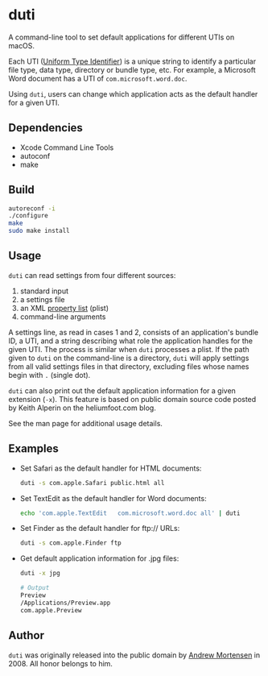 # duti

A command-line tool to set default applications for different UTIs on macOS.

Each UTI ([Uniform Type Identifier](https://developer.apple.com/library/content/documentation/FileManagement/Conceptual/understanding_utis/understand_utis_intro/understand_utis_intro.html)) is a unique string to identify a particular file type, data type, directory or bundle type, etc. For example, a Microsoft Word document has a UTI of `com.microsoft.word.doc`.

Using `duti`, users can change which application acts as the default handler for a given UTI.

## Dependencies

- Xcode Command Line Tools
- autoconf
- make

## Build

```sh
autoreconf -i
./configure
make
sudo make install
```

## Usage

`duti` can read settings from four different sources:

1. standard input
2. a settings file
3. an XML [property list](https://en.wikipedia.org/wiki/Property_list) (plist)
4. command-line arguments

A settings line, as read in cases 1 and 2, consists of an application's bundle
ID, a UTI, and a string describing what role the application handles for the
given UTI. The process is similar when `duti` processes a plist. If the path
given to `duti` on the command-line is a directory, `duti` will apply settings
from all valid settings files in that directory, excluding files whose names
begin with `.` (single dot).

`duti` can also print out the default application information for a given
extension (`-x`). This feature is based on public domain source code posted
by Keith Alperin on the heliumfoot.com blog.

See the man page for additional usage details.

## Examples

- Set Safari as the default handler for HTML documents:

  ```sh
  duti -s com.apple.Safari public.html all
  ```

- Set TextEdit as the default handler for Word documents:

  ```sh
  echo 'com.apple.TextEdit   com.microsoft.word.doc all' | duti
  ```

- Set Finder as the default handler for ftp:// URLs:

  ```sh
  duti -s com.apple.Finder ftp
  ```

- Get default application information for .jpg files:

  ```sh
  duti -x jpg

  # Output
  Preview
  /Applications/Preview.app
  com.apple.Preview
  ```

## Author

`duti` was originally released into the public domain by [Andrew Mortensen](https://github.com/moretension) in 2008. All honor belongs to him.
